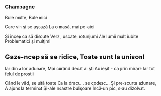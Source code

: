 ### Champagne

Bule multe,
Bule mici

Care vin şi se aşează
La o masă, mai pe-aici

Şi încep ca să discute
Verzi, uscate, rotunjumi
Ale lumii mult iubite
Problematici şi mulţimi

Gaze-ncep să se ridice,
Toate sunt la unison!
--
Iar din a lor adunare,
Mai curând decât ai şti
Au ieşit - ca prin mirare
Iar tot felul de prostii

Când le văd, se uită toate
Ca la dracu... se codesc...
Şi pre-scurta adunare,
A ajuns la terminat
Şi-ale noastre bulişoare
Încă-un pic, s-au dizolvat.
